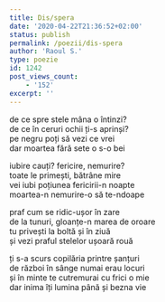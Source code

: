 ```yaml
---
title: Dis/spera
date: '2020-04-22T21:36:52+02:00'
status: publish
permalink: /poezii/dis-spera
author: 'Raoul S.'
type: poezie
id: 1242
post_views_count:
    - '152'
excerpt: ''
---
```

de ce spre stele mâna o întinzi?  
de ce în ceruri ochii ți-s aprinși?  
pe negru poți să vezi ce vrei  
dar moartea fără sete o s-o bei

iubire cauți? fericire, nemurire?  
toate le primești, bătrâne mire  
vei iubi poțiunea fericirii-n noapte  
moartea-n nemurire-o să te-ndoape

praf cum se ridic-ușor în zare  
de la tunuri, gloanțe-n marea de oroare  
tu privești la boltă și în ziuă  
și vezi praful stelelor ușoară rouă

ți s-a scurs copilăria printre șanțuri  
de război în sânge numai erau locuri  
și în minte te cutremurai cu frici o mie  
dar inima îți lumina până și bezna vie